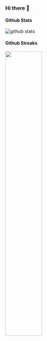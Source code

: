 ### Hi there 👋

#### Github Stats
<img src="https://github-readme-stats-phi-green.vercel.app/api?username=mitsuru&show_icons=true&count_private=tru&include_all_commits=true" alt="github stats" />

#### Github Streaks
<img src="https://github-readme-streak-stats.herokuapp.com/?user=mitsuru" width="48%" >

<!--
**mitsuru/mitsuru** is a ✨ _special_ ✨ repository because its `README.md` (this file) appears on your GitHub profile.

Here are some ideas to get you started:

- 🔭 I’m currently working on ...
- 🌱 I’m currently learning ...
- 👯 I’m looking to collaborate on ...
- 🤔 I’m looking for help with ...
- 💬 Ask me about ...
- 📫 How to reach me: ...
- 😄 Pronouns: ...
- ⚡ Fun fact: ...
-->
